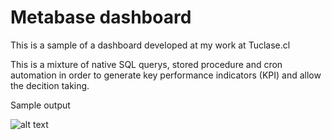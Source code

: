 # Metabase dashboard

This is a sample of a dashboard developed at my work at Tuclase.cl

This is a mixture of native SQL querys, stored procedure and cron automation
in order to generate key performance indicators (KPI) and allow the decition taking.

Sample output

![alt text](https://github.com/Rodricity/resume/blob/master/Samples/Metabase/sample%20dashboard.png "Output image file")
